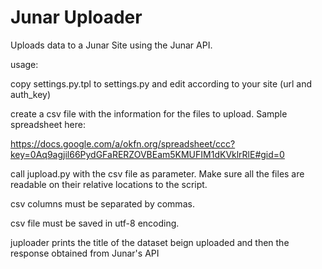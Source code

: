 Junar Uploader
==============

Uploads data to a Junar Site using the Junar API.

usage:

copy settings.py.tpl to settings.py and edit according to your site (url
and auth_key)

create a csv file with the information for the files to upload. Sample
spreadsheet here:

https://docs.google.com/a/okfn.org/spreadsheet/ccc?key=0Aq9agjil66PydGFaRERZOVBEam5KMUFIM1dKVklrRlE#gid=0

call jupload.py with the csv file as parameter. Make sure all the files are
readable on their relative locations to the script.

csv columns must be separated by commas.

csv file must be saved in utf-8 encoding.

juploader prints the title of the dataset beign uploaded and then the response obtained from Junar's API


